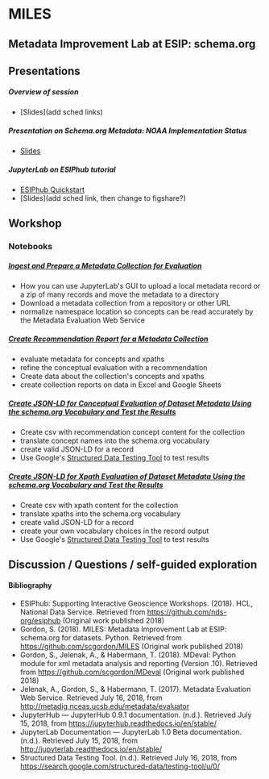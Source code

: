 # MILES 
## Metadata Improvement Lab at ESIP: schema.org

## Presentations

#####  Overview of session
* [Slides](add sched links)

##### Presentation on Schema.org Metadata: NOAA Implementation Status
* [Slides](https://docs.google.com/presentation/d/1tuA24Xir10nTvn9bVHpI6y-NVydjRaOWWuqNNvn6zsA/edit)

##### JupyterLab on ESIPhub tutorial
* [ESIPhub Quickstart](shared/Quickstart.md)
* [Slides](add sched link, then change to figshare?)

## Workshop
### Notebooks

##### [Ingest and Prepare a Metadata Collection for Evaluation](./00.CreateMetadataCollection.ipynb)
* How you can use JupyterLab's GUI to upload a local metadata record or a zip of many records and move the metadata to a directory
* Download a metadata collection from a repository or other URL
* normalize namespace location so concepts can be read accurately by the Metadata Evaluation Web Service

##### [Create Recommendation Report for a Metadata Collection](./01.CreateRecReport.ipynb)
* evaluate metadata for concepts and xpaths
* refine the conceptual evaluation with a recommendation
* Create data about the collection's concepts and xpaths
* create collection reports on data in Excel and Google Sheets

##### [Create JSON-LD for Conceptual Evaluation of Dataset Metadata Using the schema.org Vocabulary and Test the Results](./02.CreateJSON-LD.ipynb)
* Create csv with recommendation concept content for the collection 
* translate concept names into the schema.org vocabulary
* create valid JSON-LD for a record
* Use Google's [Structured Data Testing Tool](https://search.google.com/structured-data/testing-tool/u/0/) to test results

##### [Create JSON-LD for Xpath Evaluation of Dataset Metadata Using the schema.org Vocabulary and Test the Results](./02.CreateJSON-LD.ipynb)
* Create csv with xpath content for the collection 
* translate xpaths into the schema.org vocabulary
* create valid JSON-LD for a record
* create your own vocabulary choices in the record output
* Use Google's [Structured Data Testing Tool](https://search.google.com/structured-data/testing-tool/u/0/) to test results

## Discussion / Questions / self-guided exploration

#### Bibliography

* ESIPhub: Supporting Interactive Geoscience Workshops. (2018). HCL, National Data Service. Retrieved from https://github.com/nds-org/esiphub (Original work published 2018)
* Gordon, S. (2018). MILES: Metadata Improvement Lab at ESIP: schema.org for datasets. Python. Retrieved from https://github.com/scgordon/MILES (Original work published 2018)
* Gordon, S., Jelenak, A., & Habermann, T. (2018). MDeval: Python module for xml metadata analysis and reporting (Version .10). Retrieved from https://github.com/scgordon/MDeval (Original work published 2018)
* Jelenak, A., Gordon, S., & Habermann, T. (2017). Metadata Evaluation Web Service. Retrieved July 16, 2018, from http://metadig.nceas.ucsb.edu/metadata/evaluator
* JupyterHub — JupyterHub 0.9.1 documentation. (n.d.). Retrieved July 15, 2018, from https://jupyterhub.readthedocs.io/en/stable/
* JupyterLab Documentation — JupyterLab 1.0 Beta documentation. (n.d.). Retrieved July 15, 2018, from http://jupyterlab.readthedocs.io/en/stable/
* Structured Data Testing Tool. (n.d.). Retrieved July 16, 2018, from https://search.google.com/structured-data/testing-tool/u/0/

